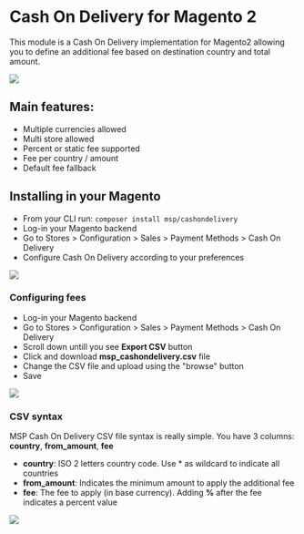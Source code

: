 # Cash On Delivery for Magento 2

This module is a Cash On Delivery implementation for Magento2 allowing you to define an additional fee based on destination country and total amount.

<img src="https://github.com/magespecialist/m2-MSP_CashOnDlivery/blob/master/screenshots/screen4.png" />

## Main features:

* Multiple currencies allowed
* Multi store allowed
* Percent or static fee supported
* Fee per country / amount
* Default fee fallback

## Installing in your Magento

* From your CLI run: `composer install msp/cashondelivery`
* Log-in your Magento backend
* Go to Stores > Configuration > Sales > Payment Methods > Cash On Delivery
* Configure Cash On Delivery according to your preferences

<img src="https://github.com/magespecialist/m2-MSP_CashOnDlivery/blob/master/screenshots/screen1.png" />

### Configuring fees

* Log-in your Magento backend
* Go to Stores > Configuration > Sales > Payment Methods > Cash On Delivery
* Scroll down untill you see **Export CSV** button
* Click and download **msp_cashondelivery.csv** file
* Change the CSV file and upload using the "browse" button
* Save

<img src="https://github.com/magespecialist/m2-MSP_CashOnDlivery/blob/master/screenshots/screen2.png" />

### CSV syntax

MSP Cash On Delivery CSV file syntax is really simple. You have 3 columns: **country**, **from_amount**, **fee**

* **country**: ISO 2 letters country code. Use * as wildcard to indicate all countries
* **from_amount**: Indicates the minimum amount to apply the additional fee
* **fee**: The fee to apply (in base currency). Adding **%** after the fee indicates a percent value

<img src="https://github.com/magespecialist/m2-MSP_CashOnDlivery/blob/master/screenshots/screen3.png" />
